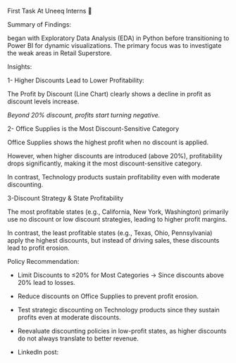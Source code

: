 First Task At Uneeq Interns 🚀 

Summary of Findings:



began with Exploratory Data Analysis (EDA) in Python before transitioning to Power BI for dynamic visualizations. The primary focus was to investigate the weak areas in Retail Superstore.



Insights:

1- Higher Discounts Lead to Lower Profitability:

The Profit by Discount (Line Chart) clearly shows a decline in profit as discount levels increase.

*Beyond 20% discount, profits start turning negative.*



2- Office Supplies is the Most Discount-Sensitive Category

Office Supplies shows the highest profit when no discount is applied.

However, when higher discounts are introduced (above 20%), profitability drops significantly, making it the most discount-sensitive category.

In contrast, Technology products sustain profitability even with moderate discounting.



3-Discount Strategy & State Profitability

The most profitable states (e.g., California, New York, Washington) primarily use no discount or low discount strategies, leading to higher profit margins.

In contrast, the least profitable states (e.g., Texas, Ohio, Pennsylvania) apply the highest discounts, but instead of driving sales, these discounts lead to profit erosion.



Policy Recommendation:

- Limit Discounts to ≤20% for Most Categories → Since discounts above 20% lead to losses.

- Reduce discounts on Office Supplies to prevent profit erosion.

- Test strategic discounting on Technology products since they sustain profits even at moderate discounts. 

- Reevaluate discounting policies in low-profit states, as higher discounts do not always translate to better revenue.
- Linkedln post:  
